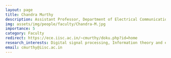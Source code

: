 ```yaml
---
layout: page
title: Chandra Murthy 
description: Assistant Professor, Department of Electrical Communication Engineering (ECE)
img: assets/img/people/faculty/Chandra-M.jpg
importance: 5
category: Faculty
redirect: https://ece.iisc.ac.in/~cmurthy/doku.php?id=home
research_interests: Digital signal processing, Information theory and estimation theory, and their applications in the optimization of MIMO, OFDM and CDMA wireless communication systems
email: cmurthy@iisc.ac.in
---
```

